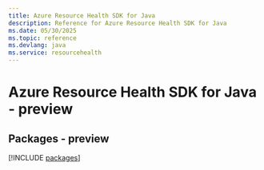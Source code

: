 ```yaml
---
title: Azure Resource Health SDK for Java
description: Reference for Azure Resource Health SDK for Java
ms.date: 05/30/2025
ms.topic: reference
ms.devlang: java
ms.service: resourcehealth
---
```

# Azure Resource Health SDK for Java - preview
## Packages - preview
[!INCLUDE [packages](resource-health-index.md)]